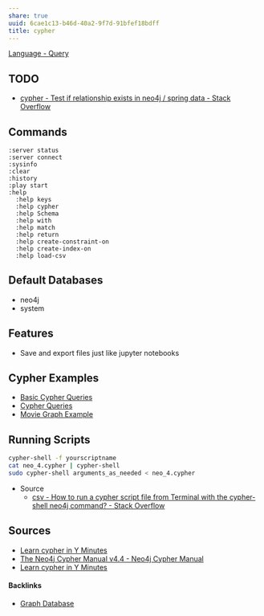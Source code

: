 ```yaml
---
share: true
uuid: 6cae1c13-b46d-40a2-9f7d-91bfef18bdff
title: cypher
---
```

[Language - Query](/dde6bcd9-3c39-46d3-946e-4e1613c2c3d5)

## TODO

* [cypher - Test if relationship exists in neo4j / spring data - Stack Overflow](https://stackoverflow.com/questions/42022215/test-if-relationship-exists-in-neo4j-spring-data)
## Commands
 
``` cypher
:server status
:server connect
:sysinfo
:clear
:history
:play start
:help
  :help keys
  :help cypher
  :help Schema
  :help with
  :help match
  :help return
  :help create-constraint-on
  :help create-index-on
  :help load-csv
```

## Default Databases

* neo4j
* system

## Features

* Save and export files just like jupyter notebooks

## Cypher Examples

* [Basic Cypher Queries](/458b1549-c829-487a-ac99-433f356b1c65)
* [Cypher Queries](/59430e1c-f2a6-4e81-aafd-9b5777c4408c)
* [Movie Graph Example](/67def507-3b83-4123-aed6-77b782ea4a50)

## Running Scripts

``` bash
cypher-shell -f yourscriptname
cat neo_4.cypher | cypher-shell
sudo cypher-shell arguments_as_needed < neo_4.cypher
```

* Source 
  * [csv - How to run a cypher script file from Terminal with the cypher-shell neo4j command? - Stack Overflow](https://stackoverflow.com/questions/56038659/how-to-run-a-cypher-script-file-from-terminal-with-the-cypher-shell-neo4j-comman)

## Sources

* [Learn cypher in Y Minutes](https://learnxinyminutes.com/docs/cypher/)
* [The Neo4j Cypher Manual v4.4 - Neo4j Cypher Manual](https://neo4j.com/docs/cypher-manual/current/)
* [Learn cypher in Y Minutes](https://learnxinyminutes.com/docs/cypher/)


#### Backlinks

* [Graph Database](/1b1e0abb-d59d-4f98-8065-6fa7e7343de7)